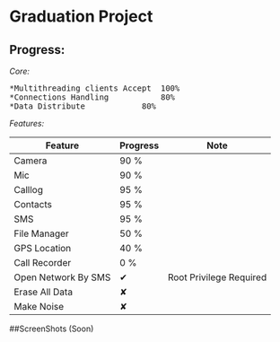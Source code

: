 # Graduation Project

## Progress:<br />

*Core:*<br />
<pre>
*Multithreading clients Accept	100%
*Connections Handling			80%
*Data Distribute			80%
</pre>
*Features:*<br />

| Feature  				| Progress 	|	Note					|
| ----------------------|-----------|----------------------------
| Camera  				| 90 %  	|							|
| Mic		  			| 90 %  	|							|
| Calllog  				| 95 %  	|							|
| Contacts		  		| 95 %  	|							|
| SMS  					| 95 %  	|							|
| File Manager		  	| 50 %  	|							|
| GPS Location  		| 40 %  	|							|
| Call Recorder		  	| 0  %  	|							|
|Open Network By SMS	|✔ 			|Root Privilege Required 	|
|Erase All Data			|✘			|							|
|Make Noise				|✘			|							|



##ScreenShots (Soon)<br />
